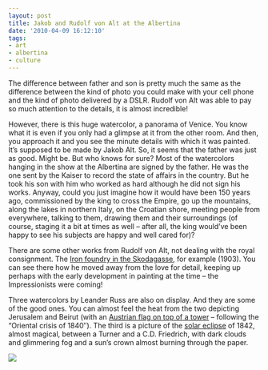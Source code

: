 ```yaml
---
layout: post
title: Jakob and Rudolf von Alt at the Albertina
date: '2010-04-09 16:12:10'
tags:
- art
- albertina
- culture
---
```



The difference between father and son is pretty much the same as the difference between the kind of photo you could make with your cell phone and the kind of photo delivered by a DSLR. Rudolf von Alt was able to pay so much attention to the details, it is almost incredible!

However, there is this huge watercolor, a panorama of Venice. You know what it is even if you only had a glimpse at it from the other room. And then, you approach it and you see the minute details with which it was painted. It’s supposed to be made by Jakob Alt. So, it seems that the father was just as good. Might be. But who knows for sure? Most of the watercolors hanging in the show at the Albertina are signed by the father. He was the one sent by the Kaiser to record the state of affairs in the country. But he took his son with him who worked as hard although he did not sign his works. Anyway, could you just imagine how it would have been 150 years ago, commissioned by the king to cross the Empire, go up the mountains, along the lakes in northern Italy, on the Croatian shore, meeting people from everywhere, talking to them, drawing them and their surroundings (of course, staging it a bit at times as well – after all, the king would’ve been happy to see his subjects are happy and well cared for)?

There are some other works from Rudolf von Alt, not dealing with the royal consignment. The [Iron foundry in the Skodagasse](http://www.artnet.com/Artists/LotDetailPage.aspx?lot_id=3C772C5B5038BCCD), for example (1903). You can see there how he moved away from the love for detail, keeping up perhaps with the early development in painting at the time – the Impressionists were coming!

Three watercolors by Leander Russ are also on display. And they are some of the good ones. You can almost feel the heat from the two depicting Jerusalem and Beirut (with an [Austrian flag on top of a tower](http://albertina.at/jart/prj3/albertina/main.jart?rel=en&reserve-mode=reserve&content-id=1202307119260&ausstellungen_id=1229505194135&images_id=1263545432552) – following the “Oriental crisis of 1840″). The third is a picture of the [solar eclipse](http://albertina.at/jart/prj3/albertina/main.jart?rel=en&reserve-mode=reserve&content-id=1202307119260&ausstellungen_id=1229505194135&images_id=1263545432558) of 1842, almost magical, between a Turner and a C.D. Friedrich, with dark clouds and glimmering fog and a sun’s crown almost burning through the paper.

![](http://lh3.ggpht.com/_8N3MB6ce-Uw/S53nIDxBfoI/AAAAAAAANbY/yey2Y6RvW0M/s800/DSC01907.JPG)


